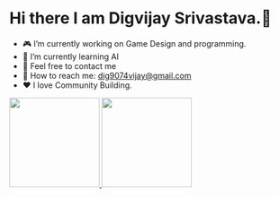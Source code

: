 # Hi there I am Digvijay Srivastava.👋

-   🎮 I’m currently working on Game Design and programming.
-   🤖 I’m currently learning AI
-   💬 Feel free to contact me
-   📇 How to reach me: dig9074vijay@gmail.com
-   ❤ I love Community Building.

<a href="https://github.com/dig9074vijay">
<img height="160em" src="https://github-readme-stats.vercel.app/api?username=dig9074vijay&show_icons=true&include_all_commits=true&custom_title=GitHub+Stats&theme=merko">
<img height="160em" src="https://github-readme-stats.vercel.app/api/top-langs/?username=dig9074vijay&layout=compact&theme=merko"></a>

